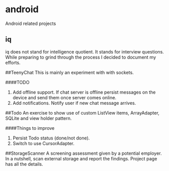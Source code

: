 # android
Android related projects

## iq
iq does not stand for intelligence quotient. It stands for interview questions. While preparing to grind through the 
process I decided to document my efforts.

##TeenyChat
This is mainly an experiment with with sockets.

####TODO
1. Add offline support. If chat server is offline persist messages on the device and send them once server comes online.
2. Add notifications. Notify user if new chat message arrives.


##Todo
An exercise to show use of custom ListView items, ArrayAdapter, SQLite and view holder pattern. 

####Things to improve
1. Persist Todo status (done/not done).
2. Switch to use CursorAdapter.


##StorageScanner
A screening assessment given by a potential employer. In a nutshell, scan external storage and report the findings. Project page has all the details.

